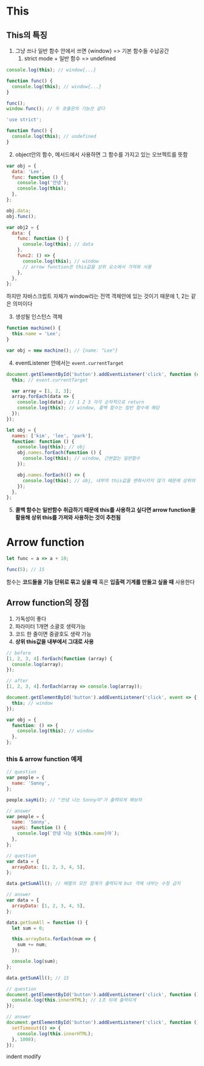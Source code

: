 # This

## This의 특징

1. 그냥 쓰나 일반 함수 안에서 쓰면 {window} => 기본 함수들 수납공간
   1. strict mode + 일반 함수 => undefined

```js
console.log(this); // window{...}

function func() {
  console.log(this); // window{...}
}

func();
window.func(); // 두 호출문의 기능은 같다
```

```js
'use strict';

function func() {
  console.log(this); // undefined
}
```

2. object안의 함수, 메서드에서 사용하면 그 함수를 가지고 있는 오브젝트를 뜻함

```js
var obj = {
  data: 'Lee',
  func: function () {
    console.log('안녕');
    console.log(this);
  },
};

obj.data;
obj.func();

var obj2 = {
  data: {
    func: function () {
      console.log(this); // data
    },
    func2: () => {
      console.log(this); // window
      // arrow function은 this값을 상위 요소에서 가져와 사용
    },
  },
};
```

하지만 자바스크립트 자체가 window라는 전역 객체안에 있는 것이기 때문에 1, 2는 같은 의미이다

3. 생성될 인스턴스 객체

```jsx
function machine() {
  this.name = 'Lee';
}

var obj = new machine(); // {name: "Lee"}
```

4. eventListener 안에서는 `event.currentTarget`

```js
document.getElementById('button').addEventListener('click', function (event) {
  this; // event.currentTarget

  var array = [1, 2, 3];
  array.forEach(data => {
    console.log(data); // 1 2 3 각각 순차적으로 return
    console.log(this); // window, 콜백 함수는 일반 함수에 해당
  });
});
```

```js
let obj = {
  names: ['kim', 'lee', 'park'],
  function: function () {
    console.log(this); // obj
    obj.names.forEach(function () {
      console.log(this); // window, 근본없는 일반함수
    });

    obj.names.forEach(() => {
      console.log(this); // obj, 내부의 this값을 변화시키지 않기 때문에 상위의 this값을 가져옴
    });
  },
};
```

5. **콜백 함수는 일반함수 취급하기 때문에 this를 사용하고 싶다면 arrow function을 활용해 상위 this를 가져와 사용하는 것이 추천됨**

# Arrow function

```js
let func = a => a + 10;

func(5); // 15
```

함수는 **코드들을 기능 단위로 묶고 싶을 때** 혹은 **입출력 기계를 만들고 싶을 때** 사용한다

## Arrow function의 장점

1. 가독성이 좋다
2. 파라미터 1개면 소괄호 생략가능
3. 코드 한 줄이면 중괄호도 생략 가능
4. **상위 this값을 내부에서 그대로 사용**

```js
// before
[1, 2, 3, 4].forEach(function (array) {
  console.log(array);
});

// after
[1, 2, 3, 4].forEach(array => console.log(array));

document.getElementById('button').addEventListener('click', event => {
  this; // window
});

var obj = {
  function: () => {
    console.log(this); // window
  },
};
```

### this & arrow function 예제

```js
// question
var people = {
  name: 'Sonny',
};

people.sayHi(); // "안녕 나는 Sonny야"가 출력되게 해보자
```

```js
// answer
var people = {
  name: 'Sonny',
  sayHi: function () {
    console.log(`안녕 나는 ${this.name}야`);
  },
};
```

```js
// question
var data = {
  arrayData: [1, 2, 3, 4, 5],
};

data.getSumAll(); // 배열의 모든 합계가 출력되게 but 객체 내부는 수정 금지
```

```js
// answer
var data = {
  arrayData: [1, 2, 3, 4, 5],
};

data.getSumAll = function () {
  let sum = 0;

  this.arrayData.forEach(num => {
    sum += num;
  });

  console.log(sum);
};

data.getSumAll(); // 15
```

```js
// question
document.getElementById('button').addEventListener('click', function () {
  console.log(this.innerHTML); // 1초 뒤에 출력되게
});
```

```js
// answer
document.getElementById('button').addEventListener('click', function () {
  setTimeout(() => {
    console.log(this.innerHTML);
  }, 1000);
});
```
indent modify
